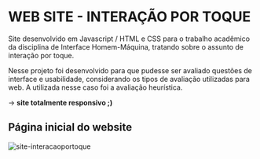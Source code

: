 # WEB SITE - INTERAÇÃO POR TOQUE
Site desenvolvido em Javascript / HTML e CSS para o trabalho acadêmico da disciplina de Interface Homem-Máquina, tratando sobre o assunto de interação por toque.

Nesse projeto foi desenvolvido para que pudesse ser avaliado questões de interface e usabilidade, considerando os tipos de avaliação utilizadas para web. 
A utilizada nesse caso foi a avaliação heurística. 

 -> **site totalmente responsivo ;)**




## Página inicial do website
![site-interacaoportoque](https://user-images.githubusercontent.com/56418006/88432437-95e72080-cdd2-11ea-859a-27c99421a4c1.PNG)
